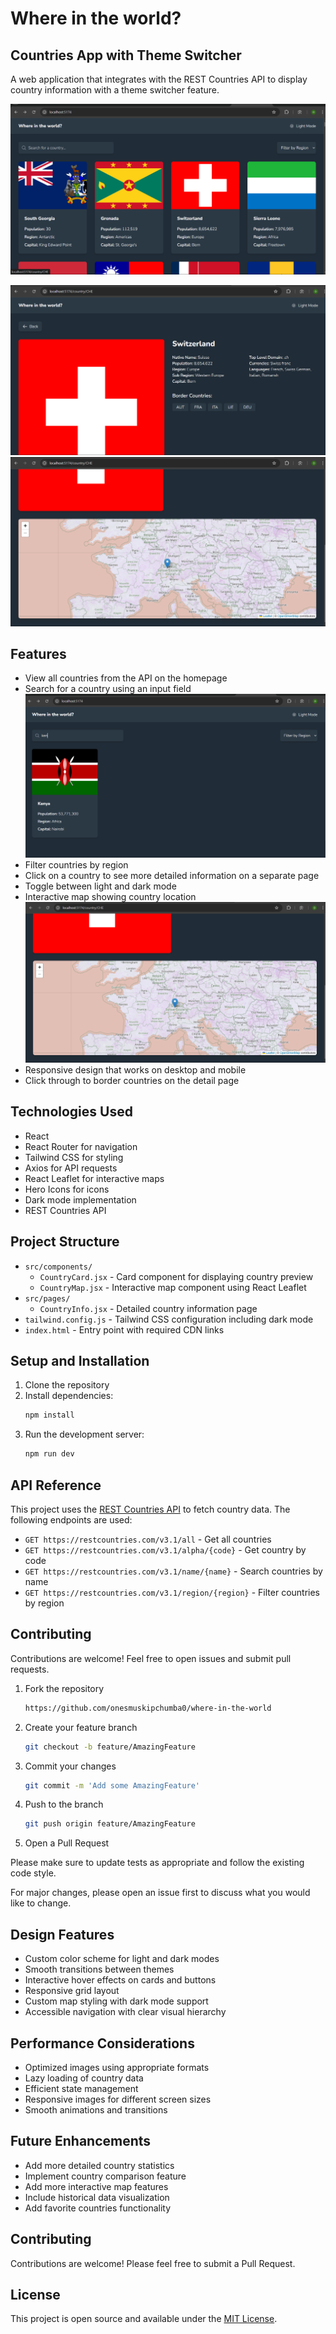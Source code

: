 # Where in the world?
## Countries App with Theme Switcher

A web application that integrates with the REST Countries API to display country information with a theme switcher feature.

![Homepage](./screenshots/1.png)

![Country Details Light](./screenshots/2.png)
![Country Details Light](./screenshots/3.png)

## Features

- View all countries from the API on the homepage
- Search for a country using an input field
![Search Country](./screenshots/4.png)
- Filter countries by region
- Click on a country to see more detailed information on a separate page
- Toggle between light and dark mode
- Interactive map showing country location
![Country Details Light](./screenshots/3.png)
- Responsive design that works on desktop and mobile
- Click through to border countries on the detail page

## Technologies Used

- React
- React Router for navigation
- Tailwind CSS for styling
- Axios for API requests
- React Leaflet for interactive maps
- Hero Icons for icons
- Dark mode implementation
- REST Countries API

## Project Structure

- `src/components/`
  - `CountryCard.jsx` - Card component for displaying country preview
  - `CountryMap.jsx` - Interactive map component using React Leaflet
- `src/pages/`
  - `CountryInfo.jsx` - Detailed country information page
- `tailwind.config.js` - Tailwind CSS configuration including dark mode
- `index.html` - Entry point with required CDN links

## Setup and Installation

1. Clone the repository
2. Install dependencies:
   ```bash
   npm install
   ```
3. Run the development server:
   ```bash
   npm run dev
   ```

## API Reference

This project uses the [REST Countries API](https://restcountries.com/) to fetch country data.
The following endpoints are used:

- `GET https://restcountries.com/v3.1/all` - Get all countries
- `GET https://restcountries.com/v3.1/alpha/{code}` - Get country by code
- `GET https://restcountries.com/v3.1/name/{name}` - Search countries by name
- `GET https://restcountries.com/v3.1/region/{region}` - Filter countries by region

## Contributing

Contributions are welcome! Feel free to open issues and submit pull requests.

1. Fork the repository
   ```bash
   https://github.com/onesmuskipchumba0/where-in-the-world
   ```

2. Create your feature branch
   ```bash 
   git checkout -b feature/AmazingFeature
   ```

3. Commit your changes
   ```bash
   git commit -m 'Add some AmazingFeature'
   ```

4. Push to the branch
   ```bash
   git push origin feature/AmazingFeature
   ```

5. Open a Pull Request

Please make sure to update tests as appropriate and follow the existing code style.

For major changes, please open an issue first to discuss what you would like to change.



## Design Features

- Custom color scheme for light and dark modes
- Smooth transitions between themes
- Interactive hover effects on cards and buttons
- Responsive grid layout
- Custom map styling with dark mode support
- Accessible navigation with clear visual hierarchy

## Performance Considerations

- Optimized images using appropriate formats
- Lazy loading of country data
- Efficient state management
- Responsive images for different screen sizes
- Smooth animations and transitions

## Future Enhancements

- Add more detailed country statistics
- Implement country comparison feature
- Add more interactive map features
- Include historical data visualization
- Add favorite countries functionality

## Contributing

Contributions are welcome! Please feel free to submit a Pull Request.

## License

This project is open source and available under the [MIT License](LICENSE).
